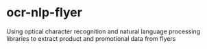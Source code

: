 # ocr-nlp-flyer
Using optical character recognition and natural language processing libraries to extract product and promotional data from flyers

